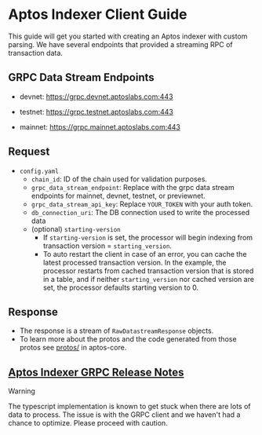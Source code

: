 # Aptos Indexer Client Guide
This guide will get you started with creating an Aptos indexer with custom parsing. We have several endpoints that provided a streaming RPC of transaction data.

## GRPC Data Stream Endpoints
* devnet: https://grpc.devnet.aptoslabs.com:443

* testnet: https://grpc.testnet.aptoslabs.com:443

* mainnet: https://grpc.mainnet.aptoslabs.com:443

## Request
 - `config.yaml`
   - `chain_id`: ID of the chain used for validation purposes.
   - `grpc_data_stream_endpoint`: Replace with the grpc data stream endpoints for mainnet, devnet, testnet, or previewnet.
   - `grpc_data_stream_api_key`: Replace `YOUR_TOKEN` with your auth token.
   - `db_connection_uri`: The DB connection used to write the processed data
   - (optional) `starting-version`
     - If `starting-version` is set, the processor will begin indexing from transaction version = `starting_version`.
     - To auto restart the client in case of an error, you can cache the latest processed transaction version. In the example, the processor restarts from cached transaction version that is stored in a table, and if neither `starting_version` nor cached version are set, the processor defaults starting version to 0.

## Response
- The response is a stream of `RawDatastreamResponse` objects.
- To learn more about the protos and the code generated from those protos see [protos/](https://github.com/aptos-labs/aptos-core/tree/main/protos) in aptos-core.

## [Aptos Indexer GRPC Release Notes](https://github.com/aptos-labs/aptos-core/blob/main/ecosystem/indexer-grpc/release_notes.md)


> [!WARNING]  
> The typescript implementation is known to get stuck when there are lots of data to process. The issue is with the GRPC client and we haven't had a chance to optimize. Please proceed with caution.

